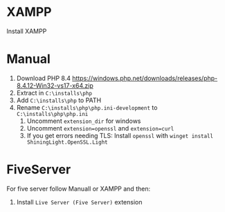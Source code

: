 # XAMPP
Install XAMPP

# Manual
1. Download PHP 8.4 https://windows.php.net/downloads/releases/php-8.4.12-Win32-vs17-x64.zip
2. Extract in `C:\installs\php`
3. Add `C:\installs\php` to PATH
4. Rename `C:\installs\php\php.ini-development` to `C:\installs\php\php.ini`
    1. Uncomment `extension_dir` for windows
    2. Uncomment `extension=openssl` and `extension=curl`
    3. If you get errors needing TLS: Install `openssl` with `winget install ShiningLight.OpenSSL.Light`

# FiveServer
For five server follow Manuall or XAMPP and then:
1. Install `Live Server (Five Server)` extension